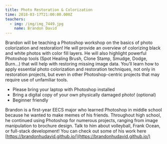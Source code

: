 ```yaml
---
title: Photo Restoration & Colorization
time: 2018-03-17T21:00:00.000Z
teachers:
  - img: /img/img_7449.jpg
    name: Brandon David
---
```


Brandon will be teaching a Photoshop workshop on the basics of photo colorization and restoration! He will provide an overview of colorizing black and white photos with color fill layers. He will also highlight powerful Photoshop tools (Spot Healing Brush, Clone Stamp, Smudge, Dodge, Burn...) that will help with restoring missing image data. You’ll learn how to apply essential photo colorization and restoration techniques, not only in restoration projects, but even in other Photoshop-centric projects that may require use of unfamiliar tools.

- Please bring your laptop with Photoshop installed
- Bring a digital copy of your own physically damaged photo! (optional)
- Beginner friendly

Brandon is a first-year EECS major who learned Photoshop in middle school because he wanted to make memes of his friends. Throughout high school, he continued using Photoshop for numerous projects, ranging from image manipulation to brochure design. Talk to him about volleyball, Frank Ocean, or full-stack development! You can check out some of his work
here [https://brandonhudavid.github.io/](https://brandonhudavid.github.io/)

